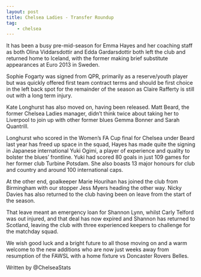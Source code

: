 ```yaml
---
layout: post
title: Chelsea Ladies - Transfer Roundup
tag:
	- chelsea
---
```


It has been a busy pre-mid-season for Emma Hayes and her coaching staff as both Olina Viddarsdottir and Edda Gardarsdottir both left the club and returned home to Iceland, with the former making brief substitute appearances at Euro 2013 in Sweden.

Sophie Fogarty was signed from QPR, primarily as a reserve/youth player but was quickly offered first team contract terms and should be first choice in the left back spot for the remainder of the season as Claire Rafferty is still out with a long term injury.

Kate Longhurst has also moved on, having been released. Matt Beard, the former Chelsea Ladies manager, didn’t think twice about taking her to Liverpool to join up with other former blues Gemma Bonner and Sarah Quantrill.

Longhurst who scored in the Women’s FA Cup final for Chelsea under Beard last year has freed up space in the squad, Hayes has made quite the signing in Japanese international Yuki Ogimi, a player of experience and quality to bolster the blues’ frontline. Yuki had scored 80 goals in just 109 games for her former club Turbine Potsdam. She also boasts 13 major honours for club and country and around 100 international caps.

At the other end, goalkeeper Marie Hourihan has joined the club from Birmingham with our stopper Jess Myers heading the other way. Nicky Davies has also returned to the club having been on leave from the start of the season.

That leave meant an emergency loan for Shannon Lynn, whilst Carly Telford was out injured, and that deal has now expired and Shannon has returned to Scotland, leaving the club with three experienced keepers to challenge for the matchday squad.

We wish good luck and a bright future to all those moving on and a warm welcome to the new additions who are now just weeks away from resumption of the FAWSL with a home fixture vs Doncaster Rovers Belles.

Written by @ChelseaStats
